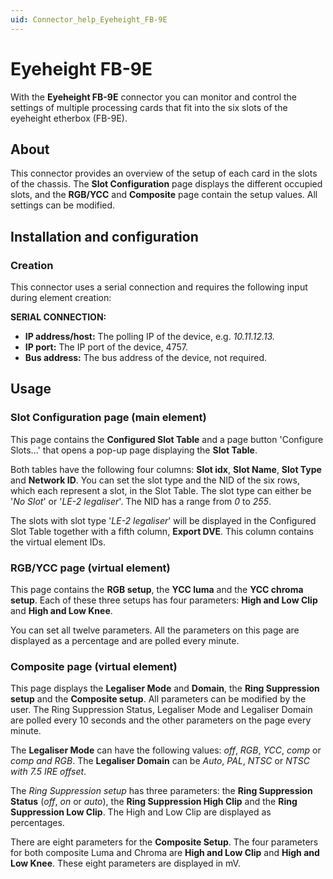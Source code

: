 ```yaml
---
uid: Connector_help_Eyeheight_FB-9E
---
```


# Eyeheight FB-9E

With the **Eyeheight FB-9E** connector you can monitor and control the settings of multiple processing cards that fit into the six slots of the eyeheight etherbox (FB-9E).

## About

This connector provides an overview of the setup of each card in the slots of the chassis. The **Slot Configuration** page displays the different occupied slots, and the **RGB/YCC** and **Composite** page contain the setup values. All settings can be modified.

## Installation and configuration

### Creation

This connector uses a serial connection and requires the following input during element creation:

**SERIAL CONNECTION:**

- **IP address/host:** The polling IP of the device, e.g. *10.11.12.13.*
- **IP port:** The IP port of the device, 4757.
- **Bus address:** The bus address of the device, not required.

## Usage

### Slot Configuration page (main element)

This page contains the **Configured Slot Table** and a page button 'Configure Slots...' that opens a pop-up page displaying the **Slot Table**.

Both tables have the following four columns: **Slot idx**, **Slot Name**, **Slot Type** and **Network ID**. You can set the slot type and the NID of the six rows, which each represent a slot, in the Slot Table. The slot type can either be '*No Slot*' or '*LE-2 legaliser*'. The NID has a range from *0* to *255*.

The slots with slot type '*LE-2 legaliser*' will be displayed in the Configured Slot Table together with a fifth column, **Export DVE**. This column contains the virtual element IDs.

### RGB/YCC page (virtual element)

This page contains the **RGB setup**, the **YCC luma** and the **YCC chroma** **setup**. Each of these three setups has four parameters: **High and Low Clip** and **High and Low Knee**.

You can set all twelve parameters. All the parameters on this page are displayed as a percentage and are polled every minute.

### Composite page (virtual element)

This page displays the **Legaliser Mode** and **Domain**, the **Ring Suppression setup** and the **Composite setup**. All parameters can be modified by the user. The Ring Suppression Status, Legaliser Mode and Legaliser Domain are polled every 10 seconds and the other parameters on the page every minute.

The **Legaliser Mode** can have the following values: *off*, *RGB*, *YCC*, *comp* or *comp and RGB*. The **Legaliser Domain** can be *Auto*, *PAL*, *NTSC* or *NTSC with 7.5 IRE offset*.

The *Ring Suppression setup* has three parameters: the **Ring Suppression Status** (*off*, *on* or *auto*), the **Ring Suppression High Clip** and the **Ring Suppression Low Clip**. The High and Low Clip are displayed as percentages.

There are eight parameters for the **Composite Setup**. The four parameters for both composite Luma and Chroma are **High and Low Clip** and **High and Low Knee**. These eight parameters are displayed in mV.
